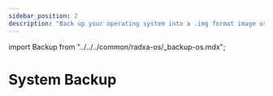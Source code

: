 ```yaml
---
sidebar_position: 2
description: "Back up your operating system into a .img format image using a script"
---
```


import Backup from "../../../common/radxa-os/\_backup-os.mdx";

# System Backup

<Backup />
